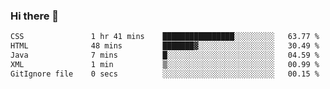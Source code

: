 ### Hi there 👋

<!--START_SECTION:waka-->

```txt
CSS               1 hr 41 mins    ████████████████░░░░░░░░░   63.77 %
HTML              48 mins         ███████▓░░░░░░░░░░░░░░░░░   30.49 %
Java              7 mins          █░░░░░░░░░░░░░░░░░░░░░░░░   04.59 %
XML               1 min           ▒░░░░░░░░░░░░░░░░░░░░░░░░   00.99 %
GitIgnore file    0 secs          ░░░░░░░░░░░░░░░░░░░░░░░░░   00.15 %
```

<!--END_SECTION:waka-->


<!--
**AnkelMauCastillo/AnkelMauCastillo** is a ✨ _special_ ✨ repository because its `README.md` (this file) appears on your GitHub profile.

Here are some ideas to get you started:

- 🔭 I’m currently working on ...
- 🌱 I’m currently learning ...
- 👯 I’m looking to collaborate on ...
- 🤔 I’m looking for help with ...
- 💬 Ask me about ...
- 📫 How to reach me: ...
- 😄 Pronouns: ...
- ⚡ Fun fact: ...
-->
